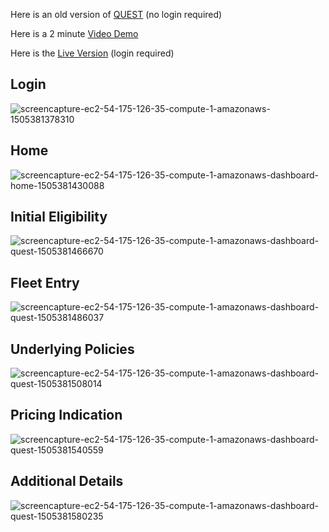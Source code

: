 Here is an old version of [QUEST](https://quest-88e85.firebaseapp.com/) (no login required)

Here is a 2 minute [Video Demo](https://drive.google.com/file/d/0B-7I87krIcO0Q20zT1FTUW11R1U/view)

Here is the [Live Version](https://cfins-iq.com/#/) (login required)

## Login
![screencapture-ec2-54-175-126-35-compute-1-amazonaws-1505381378310](https://user-images.githubusercontent.com/29188001/30494209-ccf880da-9a79-11e7-9e50-5786cf20840e.png)
## Home
![screencapture-ec2-54-175-126-35-compute-1-amazonaws-dashboard-home-1505381430088](https://user-images.githubusercontent.com/29188001/30494307-25c44f5a-9a7a-11e7-896f-c08dc864b0eb.png)
## Initial Eligibility
![screencapture-ec2-54-175-126-35-compute-1-amazonaws-dashboard-quest-1505381466670](https://user-images.githubusercontent.com/29188001/30494406-873b61ba-9a7a-11e7-8750-905235f42cae.png)
## Fleet Entry
![screencapture-ec2-54-175-126-35-compute-1-amazonaws-dashboard-quest-1505381486037](https://user-images.githubusercontent.com/29188001/30494386-75e157e4-9a7a-11e7-8113-0f737d394749.png)
## Underlying Policies
![screencapture-ec2-54-175-126-35-compute-1-amazonaws-dashboard-quest-1505381508014](https://user-images.githubusercontent.com/29188001/30494421-94a18820-9a7a-11e7-922d-44684c2bc32a.png)
## Pricing Indication
![screencapture-ec2-54-175-126-35-compute-1-amazonaws-dashboard-quest-1505381540559](https://user-images.githubusercontent.com/29188001/30494432-a20079fe-9a7a-11e7-8432-d7fb1d073c7c.png)
## Additional Details
![screencapture-ec2-54-175-126-35-compute-1-amazonaws-dashboard-quest-1505381580235](https://user-images.githubusercontent.com/29188001/30494444-ada9b63a-9a7a-11e7-87f0-b02dacd6d4b5.png)
